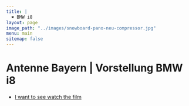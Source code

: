 ```yaml
---
title: |
  ✖ BMW i8
layout: page
image_path: "../images/snowboard-pano-neu-compressor.jpg"
menu: main
sitemap: false
---
```


<div class="align-center">
<h1>Antenne Bayern | Vorstellung BMW i8</h1>
<ul class="actions">
    <li><a href="/antennebayern-bmwi8.html" target="_blank" class="button special">I want to see watch the film</a></li>
</ul>
</div>
